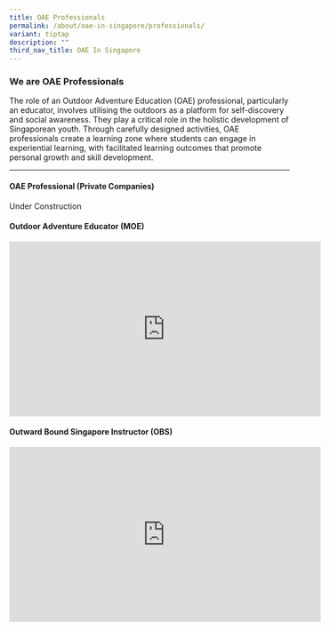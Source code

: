 ```yaml
---
title: OAE Professionals
permalink: /about/oae-in-singapore/professionals/
variant: tiptap
description: ""
third_nav_title: OAE In Singapore
---
```

<h3><strong>We are OAE Professionals</strong></h3>
<p>The role of an Outdoor Adventure Education (OAE) professional, particularly
an educator, involves utilising the outdoors as a platform for self-discovery
and social awareness. They play a critical role in the holistic development
of Singaporean youth. Through carefully designed activities, OAE professionals
create a learning zone where students can engage in experiential learning,
with facilitated learning outcomes that promote personal growth and skill
development.</p>
<hr>
<h4>OAE Professional (Private Companies)</h4>
<p>Under Construction</p>
<h4>Outdoor Adventure Educator (MOE)</h4>
<div class="iframe-wrapper">
<iframe height="315" width="560" allowfullscreen="true" frameborder="0" src="https://www.youtube.com/embed/o8CbIYTEob8?si=hg28QwIibB4LMk7V"></iframe>
</div>
<h4>Outward Bound Singapore Instructor (OBS)</h4>
<div class="iframe-wrapper">
<iframe height="315" width="560" allowfullscreen="true" frameborder="0" src="https://www.youtube.com/embed/xOPlalbQ_UE?si=9QQa0BPC3zn2Oy_T"></iframe>
</div>
<p></p>